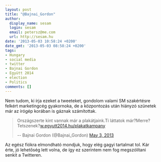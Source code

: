 ```yaml
---
layout: post
title: "@Bajnai_Gordon"
author:
  display_name: sesam
  login: sesam
  email: petersz@me.com
  url: http://sesam.hu
date: '2013-05-03 10:58:24 +0200'
date_gmt: '2013-05-03 08:58:24 +0200'
tags:
- Hungary
- social media
- twitter
- Bajnai Gordon
- Együtt 2014
- election
- Politics
comments: []
---
```


Nem tudom, ki írja ezeket a tweeteket, gondolom valami SM szakértésre felkért marketingcég gyakornoka, de a központozás után hiányzó szünetek már az írógép korában is gáznak számítottak.

> Országszerte kint vannak már a plakátjaink.Ti láttatok már?Merre?Tetszenek?[w.egyutt2014.hu/plakatkampany](http://t.co/vN2QiNgPWQ "http://w.egyutt2014.hu/plakatkampany")
> 
> -- Bajnai Gordon (@Bajnai_Gordon) [May 3, 2013](https://twitter.com/Bajnai_Gordon/status/330226292005949440)

Az egész fiókra elmondható mondjuk, hogy elég gagyi tartalmat tol. Kár érte, jó lehetőség lett volna, de így ez szerintem nem fog megszólítani senkit a Twitteren.
